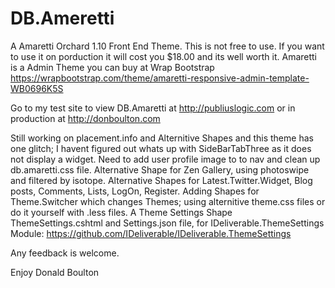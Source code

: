 # DB.Ameretti
A Amaretti Orchard 1.10 Front End Theme.
This is not free to use. If you want to use it on porduction it will cost you $18.00 and its well worth it.
Amaretti is a Admin Theme you can buy at Wrap Bootstrap https://wrapbootstrap.com/theme/amaretti-responsive-admin-template-WB0696K5S

Go to my test site to view DB.Amaretti at http://publiuslogic.com or in production at http://donboulton.com

Still working on placement.info and Alternitive Shapes and this theme has one glitch;
I havent figured out whats up with SideBarTabThree as it does not display a widget.
Need to add user profile image to to nav and clean up db.amaretti.css file.
Alternative Shape for Zen Gallery, using photoswipe and filtered by isotope.
Alternative Shapes for Latest.Twitter.Widget, Blog posts, Comments, Lists, LogOn, Register.
Adding Shapes for Theme.Switcher which changes Themes; using alternitive theme.css files or do it yourself with .less files. 
A Theme Settings Shape ThemeSettings.cshtml and Settings.json file, for IDeliverable.ThemeSettings Module: https://github.com/IDeliverable/IDeliverable.ThemeSettings

Any feedback is welcome.

Enjoy
Donald Boulton
